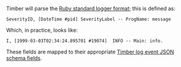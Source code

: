 Timber will parse the [Ruby standard logger format](https://ruby-doc.org/stdlib-2.1.0/libdoc/logger/rdoc/Logger.html#class-Logger-label-Format); this is defined as:

```
SeverityID, [DateTime #pid] SeverityLabel -- ProgName: message
```

Which, in practice, looks like:

```
I, [1999-03-03T02:34:24.895701 #19074]  INFO -- Main: info.
```

These fields are mapped to their appropriate [Timber log event JSON schema fields](/timber-concepts/log-event-json-schema).
